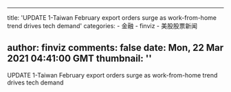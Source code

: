 
---
title: 'UPDATE 1-Taiwan February export orders surge as work-from-home trend drives tech demand'
categories: 
    - 金融
    - finviz
    - 美股股票新闻

author: finviz
comments: false
date: Mon, 22 Mar 2021 04:41:00 GMT
thumbnail: ''
---

<div>   
UPDATE 1-Taiwan February export orders surge as work-from-home trend drives tech demand  
</div>
            